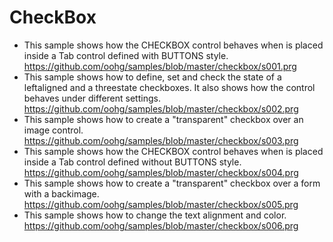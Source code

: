 # CheckBox

* This sample shows how the CHECKBOX control behaves when is placed inside a Tab control defined with BUTTONS style.<br>
https://github.com/oohg/samples/blob/master/checkbox/s001.prg
* This sample shows how to define, set and check the state of a leftaligned and a threestate checkboxes. It also shows how the control behaves under different settings.<br>
https://github.com/oohg/samples/blob/master/checkbox/s002.prg
* This sample shows how to create a "transparent" checkbox over an image control.<br>
https://github.com/oohg/samples/blob/master/checkbox/s003.prg
* This sample shows how the CHECKBOX control behaves when is placed inside a Tab control defined without BUTTONS style.<br>
https://github.com/oohg/samples/blob/master/checkbox/s004.prg
* This sample shows how to create a "transparent" checkbox over a form with a backimage.<br>
https://github.com/oohg/samples/blob/master/checkbox/s005.prg
* This sample shows how to change the text alignment and color.<br>
https://github.com/oohg/samples/blob/master/checkbox/s006.prg
